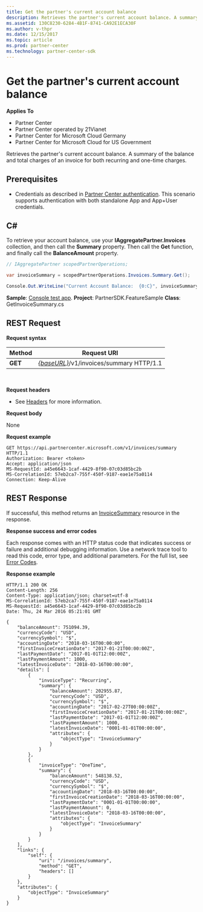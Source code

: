 ```yaml
---
title: Get the partner's current account balance
description: Retrieves the partner's current account balance. A summary of the balance and total charges of an invoice for both recurring and one-time charges.
ms.assetid: 130C8230-6284-4B1F-8741-CA92E1ECA30F
ms.author: v-thpr
ms.date: 12/15/2017
ms.topic: article
ms.prod: partner-center
ms.technology: partner-center-sdk
---
```


# Get the partner's current account balance


**Applies To**

-   Partner Center
-   Partner Center operated by 21Vianet
-   Partner Center for Microsoft Cloud Germany
-   Partner Center for Microsoft Cloud for US Government

Retrieves the partner's current account balance. A summary of the balance and total charges of an invoice for both recurring and one-time charges.

## <span id="Prerequisites"></span><span id="prerequisites"></span><span id="PREREQUISITES"></span>Prerequisites


-   Credentials as described in [Partner Center authentication](partner-center-authentication.md). This scenario supports authentication with both standalone App and App+User credentials.

## <span id="C_"></span><span id="c_"></span>C#


To retrieve your account balance, use your **IAggregatePartner.Invoices** collection, and then call the **Summary** property. Then call the **Get** function, and finally call the **BalanceAmount** property.

``` csharp
// IAggregatePartner scopedPartnerOperations;

var invoiceSummary = scopedPartnerOperations.Invoices.Summary.Get();

Console.Out.WriteLine("Current Account Balance:  {0:C}", invoiceSummary.BalanceAmount);
```

**Sample**: [Console test app](console-test-app.md). **Project**: PartnerSDK.FeatureSample **Class**: GetInvoiceSummary.cs

## <span id="Request"></span><span id="request"></span><span id="REQUEST"></span>REST Request


**Request syntax**

| Method  | Request URI                                                              |
|---------|--------------------------------------------------------------------------|
| **GET** | [*{baseURL}*](partner-center-rest-urls.md)/v1/invoices/summary HTTP/1.1  |

 

**Request headers**

-   See [Headers](headers.md) for more information.

**Request body**

None

**Request example**

```
GET https://api.partnercenter.microsoft.com/v1/invoices/summary HTTP/1.1
Authorization: Bearer <token>
Accept: application/json
MS-RequestId: a45e6643-1caf-4429-8f90-07c03d85bc2b
MS-CorrelationId: 57eb2ca7-755f-450f-9187-eae1e75a0114
Connection: Keep-Alive
```

## <span id="Response"></span><span id="response"></span><span id="RESPONSE"></span>REST Response


If successful, this method returns an [InvoiceSummary](invoice.md#invoicesummary) resource in the response.

**Response success and error codes**

Each response comes with an HTTP status code that indicates success or failure and additional debugging information. Use a network trace tool to read this code, error type, and additional parameters. For the full list, see [Error Codes](error-codes.md).

**Response example**

```
HTTP/1.1 200 OK
Content-Length: 256
Content-Type: application/json; charset=utf-8
MS-CorrelationId: 57eb2ca7-755f-450f-9187-eae1e75a0114
MS-RequestId: a45e6643-1caf-4429-8f90-07c03d85bc2b
Date: Thu, 24 Mar 2016 05:21:01 GMT

{
    "balanceAmount": 751094.39,
    "currencyCode": "USD",
    "currencySymbol": "$",
    "accountingDate": "2018-03-16T00:00:00",
    "firstInvoiceCreationDate": "2017-01-21T00:00:00Z",
    "lastPaymentDate": "2017-01-01T12:00:00Z",
    "lastPaymentAmount": 1000,
    "latestInvoiceDate": "2018-03-16T00:00:00",
    "details": [
        {
            "invoiceType": "Recurring",
            "summary": {
                "balanceAmount": 202955.87,
                "currencyCode": "USD",
                "currencySymbol": "$",
                "accountingDate": "2017-02-27T00:00:00Z",
                "firstInvoiceCreationDate": "2017-01-21T00:00:00Z",
                "lastPaymentDate": "2017-01-01T12:00:00Z",
                "lastPaymentAmount": 1000,
                "latestInvoiceDate": "0001-01-01T00:00:00",
                "attributes": {
                    "objectType": "InvoiceSummary"
                }
            }
        },
        {
            "invoiceType": "OneTime",
            "summary": {
                "balanceAmount": 548138.52,
                "currencyCode": "USD",
                "currencySymbol": "$",
                "accountingDate": "2018-03-16T00:00:00",
                "firstInvoiceCreationDate": "2018-03-16T00:00:00",
                "lastPaymentDate": "0001-01-01T00:00:00",
                "lastPaymentAmount": 0,
                "latestInvoiceDate": "2018-03-16T00:00:00",
                "attributes": {
                    "objectType": "InvoiceSummary"
                }
            }
        }
    ],
    "links": {
        "self": {
            "uri": "/invoices/summary",
            "method": "GET",
            "headers": []
        }
    },
    "attributes": {
        "objectType": "InvoiceSummary"
    }
}
```

 

 




